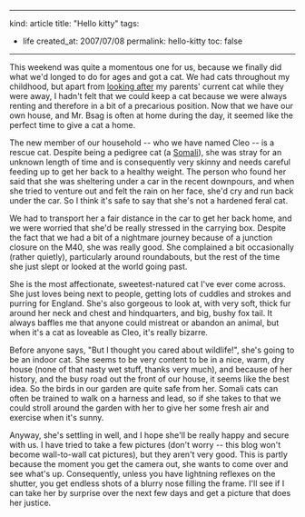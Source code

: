 -----
kind: article
title: "Hello kitty"
tags:
- life
created_at: 2007/07/08
permalink: hello-kitty
toc: false
-----

<p>This weekend was quite a momentous one for us, because we finally did what we'd longed to do for ages and got a cat. We had cats throughout my childhood, but apart from <a href="http://www.rousette.org.uk/blog/archives/2006/03/19/house-guest/">looking after</a> my parents' current cat while they were away, I hadn't felt that we could keep a cat because we were always renting and therefore in a bit of a precarious position. Now that we have our own house, and Mr. Bsag is often at home during the day, it seemed like the perfect time to give a cat a home.</p>

<p>The new member of our household -- who we have named Cleo -- is a rescue cat. Despite being a pedigree cat (a <a href="http://en.wikipedia.org/wiki/Somali_cat">Somali</a>), she was stray for an unknown length of time and is consequently very skinny and needs careful feeding up to get her back to a healthy weight. The person who found her said that she was sheltering under a car in the recent downpours, and when she tried to venture out and felt the rain on her face, she'd cry and run back under the car. So I think it's safe to say that she's not a hardened feral cat.</p>

<p>We had to transport her a fair distance in the car to get her back home, and we were worried that she'd be really stressed in the carrying box. Despite the fact that we had a bit of a nightmare journey because of a junction closure on the M40, she was really good. She complained a bit occasionally (rather quietly), particularly around roundabouts, but the rest of the time she just slept or looked at the world going past.</p>

<p>She is the most affectionate, sweetest-natured cat I've ever come across. She just loves being next to people, getting lots of cuddles and strokes and purring for England. She's also gorgeous to look at, with very soft, thick fur around her neck and chest and hindquarters, and big, bushy fox tail. It always baffles me that anyone could mistreat or abandon an animal, but when it's a cat as loveable as Cleo, it's really bizarre.</p>

<p>Before anyone says, "But I thought you cared about wildlife!", she's going to be an indoor cat. She seems to be very content to be in a nice, warm, dry house (none of that nasty wet stuff, thanks very much), and because of her history, and the busy road out the front of our house, it seems like the best idea. So the birds in our garden are quite safe from her. Somali cats can often be trained to walk on a harness and lead, so if she takes to that we could stroll around the garden with her to give her some fresh air and exercise when it's sunny.</p>

<p>Anyway, she's settling in well, and I hope she'll be really happy and secure with us. I have tried to take a few pictures (don't worry -- this blog won't become wall-to-wall cat pictures), but they aren't very good. This is partly because the moment you get the camera out, she wants to come over and see what's up. Consequently, unless you have lightning reflexes on the shutter, you get endless shots of a blurry nose filling the frame. I'll see if I can take her by surprise over the next few days and get a picture that does her justice. </p>



